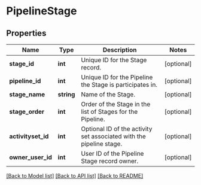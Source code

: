 # PipelineStage

## Properties
Name | Type | Description | Notes
------------ | ------------- | ------------- | -------------
**stage_id** | **int** | Unique ID for the Stage record. | [optional] 
**pipeline_id** | **int** | Unique ID for the Pipeline the Stage is participates in. | [optional] 
**stage_name** | **string** | Name of the Stage. | [optional] 
**stage_order** | **int** | Order of the Stage in the list of Stages for the Pipeline. | [optional] 
**activityset_id** | **int** | Optional ID of the activity set associated with the pipeline stage. | [optional] 
**owner_user_id** | **int** | User ID of the Pipeline Stage record owner. | [optional] 

[[Back to Model list]](../README.md#documentation-for-models) [[Back to API list]](../README.md#documentation-for-api-endpoints) [[Back to README]](../README.md)


